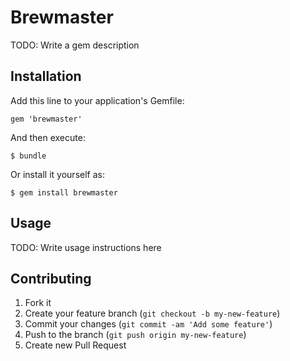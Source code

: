 # Brewmaster

TODO: Write a gem description

## Installation

Add this line to your application's Gemfile:

    gem 'brewmaster'

And then execute:

    $ bundle

Or install it yourself as:

    $ gem install brewmaster

## Usage

TODO: Write usage instructions here

## Contributing

1. Fork it
2. Create your feature branch (`git checkout -b my-new-feature`)
3. Commit your changes (`git commit -am 'Add some feature'`)
4. Push to the branch (`git push origin my-new-feature`)
5. Create new Pull Request
